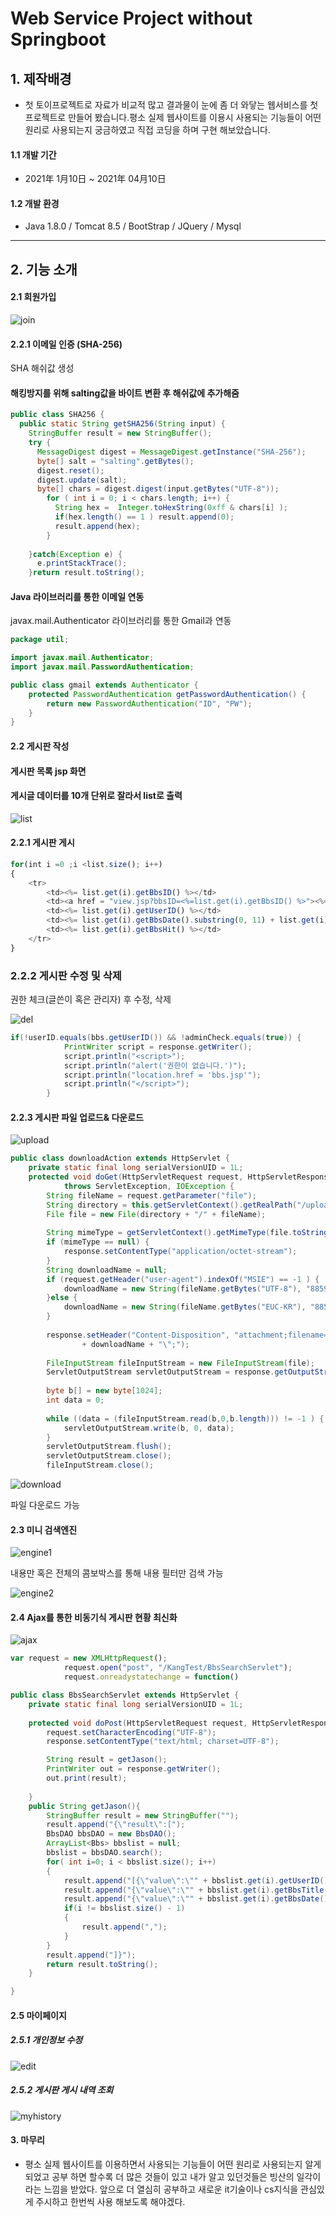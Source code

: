 # Web Service Project without Springboot

## 1. 제작배경

* 첫 토이프로젝트로 자료가 비교적 많고 결과물이 눈에 좀 더 와닿는 웹서비스를 첫 프로젝트로 만들어 봤습니다.평소 실제 웹사이트를 이용시 사용되는 기능들이 어떤 원리로 사용되는지 궁금하였고 직접 코딩을 하며 구현 해보았습니다.

#### 1.1 개발 기간

* 2021年 1月10日 ~ 2021年 04月10日

#### 1.2 개발 환경

* Java 1.8.0 / Tomcat 8.5 / BootStrap / JQuery / Mysql

---

## 2. 기능 소개

#### 2.1 회원가입

![join](/assets/img/join.png)



#### 2.2.1 이메일 인증 (SHA-256)

SHA 해쉬값 생성 

#### 해킹방지를 위해 salting값을 바이트 변환 후 해쉬값에 추가해줌

```java
public class SHA256 {
  public static String getSHA256(String input) {
    StringBuffer result = new StringBuffer();
    try { 
      MessageDigest digest = MessageDigest.getInstance("SHA-256");
      byte[] salt = "salting".getBytes();
      digest.reset();
      digest.update(salt);
      byte[] chars = digest.digest(input.getBytes("UTF-8"));
        for ( int i = 0; i < chars.length; i++) {
          String hex =  Integer.toHexString(0xff & chars[i] );
          if(hex.length() == 1 ) result.append(0);
          result.append(hex);
        }
    
    }catch(Exception e) {
      e.printStackTrace();
    }return result.toString();
```



#### Java 라이브러리를 통한 이메일 연동

javax.mail.Authenticator 라이브러리를 통한 Gmail과 연동

```java
package util;

import javax.mail.Authenticator;
import javax.mail.PasswordAuthentication;

public class gmail extends Authenticator {
	protected PasswordAuthentication getPasswordAuthentication() {
		return new PasswordAuthentication("ID", "PW");	
	}
}
```

#### 2.2 게시판 작성

#### 게시판 목록 jsp 화면

#### 게시글 데이터를 10개 단위로 잘라서 list로 출력

![list](/assets/img/list.png)

#### 	2.2.1 게시판 게시

```javascript
for(int i =0 ;i <list.size(); i++)
{
	<tr>
		<td><%= list.get(i).getBbsID() %></td>
		<td><a href = "view.jsp?bbsID=<%=list.get(i).getBbsID() %>"><%= list.get(i).getBbsTitle().replaceAll(" ","&nbsp;").replaceAll("<","&lt;").replaceAll(">", "&gt;").replaceAll("\n","<br>") %></td></a></td>
		<td><%= list.get(i).getUserID() %></td>
		<td><%= list.get(i).getBbsDate().substring(0, 11) + list.get(i).getBbsDate().substring(11,13) + "시" + list.get(i).getBbsDate().substring(14,16) + "분" %></td>
		<td><%= list.get(i).getBbsHit() %></td>
	</tr>
}
```



### 2.2.2 게시판 수정 및 삭제

권한 체크(글쓴이 혹은 관리자) 후 수정, 삭제

![del](/assets/img/del.png)

```java
if(!userID.equals(bbs.getUserID()) && !adminCheck.equals(true)) {
			PrintWriter script = response.getWriter();
			script.println("<script>");
			script.println("alert('권한이 없습니다.')");
			script.println("location.href = 'bbs.jsp'");
			script.println("</script>");	
		}
```



#### 2.2.3 게시판 파일 업로드& 다운로드

![upload](/assets/img/upload.png)

```java
public class downloadAction extends HttpServlet {
	private static final long serialVersionUID = 1L;
 	protected void doGet(HttpServletRequest request, HttpServletResponse response) 
			throws ServletException, IOException {
		String fileName = request.getParameter("file");
		String directory = this.getServletContext().getRealPath("/upload/");
		File file = new File(directory + "/" + fileName);
		
		String mimeType = getServletContext().getMimeType(file.toString());
		if (mimeType == null) {
			response.setContentType("application/octet-stream");
		}
		String downloadName = null;
		if (request.getHeader("user-agent").indexOf("MSIE") == -1 ) {
			downloadName = new String(fileName.getBytes("UTF-8"), "8859_1");
		}else {
			downloadName = new String(fileName.getBytes("EUC-KR"), "8859_1");
		}
		
		response.setHeader("Content-Disposition", "attachment;filename=\""
				+ downloadName + "\";");
		
		FileInputStream fileInputStream = new FileInputStream(file);
		ServletOutputStream servletOutputStream = response.getOutputStream();
		
		byte b[] = new byte[1024];
		int data = 0;
		
		while ((data = (fileInputStream.read(b,0,b.length))) != -1 ) {
			servletOutputStream.write(b, 0, data);
		}
		servletOutputStream.flush();
		servletOutputStream.close();
		fileInputStream.close();
```

![download](/assets/img/download.png)

파일 다운로드 가능

#### 2.3 미니 검색엔진

![engine1](/assets/img/engine1.png)

내용만 혹은 전체의 콤보박스를 통해 내용 필터만 검색 가능

![engine2](/assets/img/engine2.png)



#### 2.4 Ajax를 통한 비동기식 게시판 현황 최신화

![ajax](/assets/img/ajax.png)



```javascript
var request = new XMLHttpRequest();
			request.open("post", "/KangTest/BbsSearchServlet");
			request.onreadystatechange = function()
```

```java
public class BbsSearchServlet extends HttpServlet {
	private static final long serialVersionUID = 1L;
       
	protected void doPost(HttpServletRequest request, HttpServletResponse response) throws ServletException, IOException {
		request.setCharacterEncoding("UTF-8");
		response.setContentType("text/html; charset=UTF-8");

		String result = getJason();
		PrintWriter out = response.getWriter();
		out.print(result);
		
	}
	public String getJason(){
		StringBuffer result = new StringBuffer("");
		result.append("{\"result\":[");
		BbsDAO bbsDAO = new BbsDAO();
		ArrayList<Bbs> bbslist = null;
		bbslist = bbsDAO.search();
		for( int i=0; i < bbslist.size(); i++)
		{
			result.append("[{\"value\":\"" + bbslist.get(i).getUserID()+ "\"},");
			result.append("{\"value\":\"" + bbslist.get(i).getBbsTitle()+ "\"},");
			result.append("{\"value\":\"" + bbslist.get(i).getBbsDate()+ "\"}] ");
			if(i != bbslist.size() - 1)
			{
				result.append(",");
			}
		}
		result.append("]}");
		return result.toString();
	}

}

```

#### 2.5 마이페이지

##### 2.5.1 개인정보 수정

![edit](/assets/img/edit.png)

##### 2.5.2 게시판 게시 내역 조회

![myhistory](/assets/img/myhistory.png)



#### 3. 마무리

* 평소 실제 웹사이트를 이용하면서 사용되는 기능들이 어떤 원리로 사용되는지 알게 되었고 공부 하면 할수록 더 많은 것들이 있고 내가 알고 있던것들은 빙산의 일각이라는 느낌을 받았다. 앞으로 더 열심히 공부하고 새로운 it기술이나 cs지식을 관심있게 주시하고 한번씩 사용 해보도록 해야겠다.
